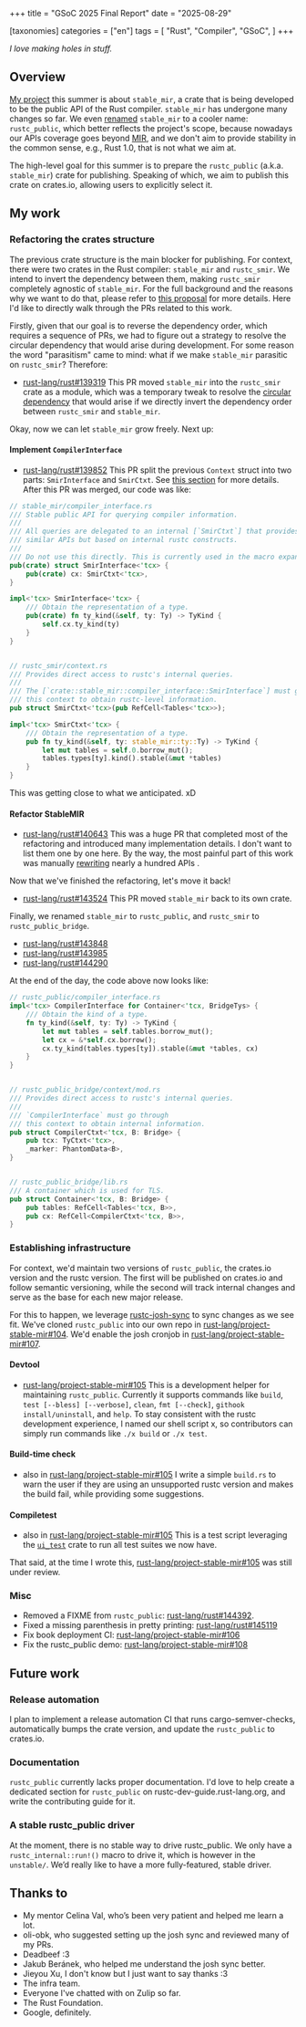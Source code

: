 +++
title = "GSoC 2025 Final Report"
date = "2025-08-29"

[taxonomies]
categories = ["en"]
tags = [
    "Rust",
    "Compiler",
    "GSoC",
]
+++


_I love making holes in stuff._

## Overview
[My project](https://summerofcode.withgoogle.com/programs/2025/projects/3y9x5X8O) this summer is about `stable_mir`, a crate that is being developed to be the public API of the Rust compiler.
`stable_mir` has undergone many changes so far. We even [renamed](https://rust-lang.zulipchat.com/#narrow/channel/320896-project-stable-mir/topic/Renaming.20StableMIR/near/527945657) `stable_mir` to a cooler name: `rustc_public`, which better reflects the project's scope, because nowadays our APIs coverage goes beyond [MIR](https://rustc-dev-guide.rust-lang.org/mir/index.html), and we don't aim to provide stability in the common sense, e.g., Rust 1.0, that is not what we aim at.

The high-level goal for this summer is to prepare the `rustc_public` (a.k.a. `stable_mir`) crate for publishing. Speaking of which, we aim to publish this crate on crates.io, allowing users to explicitly select it.

## My work
### Refactoring the crates structure
The previous crate structure is the main blocker for publishing. For context, there were two crates in the Rust compiler: `stable_mir` and `rustc_smir`. We intend to invert the dependency between them, making `rustc_smir` completely agnostic of `stable_mir`. For the full background and the reasons why we want to do that, please refer to [this proposal](https://hackmd.io/@celinaval/H1lJBGse0) for more details. Here I'd like to directly walk through the PRs related to this work.

Firstly, given that our goal is to reverse the dependency order, which requires a sequence of PRs, we had to figure out a strategy to resolve the circular dependency that would arise during development. For some reason the word "parasitism" came to mind: what if we make `stable_mir` parasitic on `rustc_smir`? Therefore:
- [rust-lang/rust#139319](https://github.com/rust-lang/rust/pull/139319)
This PR moved `stable_mir` into the `rustc_smir` crate as a module, which was a temporary tweak to resolve the [circular dependency](https://en.wikipedia.org/wiki/Circular_dependency) that would arise if we directly invert the dependency order between `rustc_smir` and `stable_mir`.

Okay, now we can let `stable_mir` grow freely. Next up:

#### Implement `CompilerInterface`
- [rust-lang/rust#139852](https://github.com/rust-lang/rust/pull/139852)
This PR split the previous `Context` struct into two parts: `SmirInterface` and `SmirCtxt`. See [this section](https://hackmd.io/@celinaval/H1lJBGse0#Examples) for more details. After this PR was merged, our code was like:
```rust
// stable_mir/compiler_interface.rs
/// Stable public API for querying compiler information.
///
/// All queries are delegated to an internal [`SmirCtxt`] that provides
/// similar APIs but based on internal rustc constructs.
///
/// Do not use this directly. This is currently used in the macro expansion.
pub(crate) struct SmirInterface<'tcx> {
    pub(crate) cx: SmirCtxt<'tcx>,
}

impl<'tcx> SmirInterface<'tcx> {
    /// Obtain the representation of a type.
    pub(crate) fn ty_kind(&self, ty: Ty) -> TyKind {
        self.cx.ty_kind(ty)
    }
}


// rustc_smir/context.rs
/// Provides direct access to rustc's internal queries.
///
/// The [`crate::stable_mir::compiler_interface::SmirInterface`] must go through
/// this context to obtain rustc-level information.
pub struct SmirCtxt<'tcx>(pub RefCell<Tables<'tcx>>);

impl<'tcx> SmirCtxt<'tcx> {
    /// Obtain the representation of a type.
    pub fn ty_kind(&self, ty: stable_mir::ty::Ty) -> TyKind {
        let mut tables = self.0.borrow_mut();
        tables.types[ty].kind().stable(&mut *tables)
    }
}
```
This was getting close to what we anticipated. xD

#### Refactor StableMIR
- [rust-lang/rust#140643](https://github.com/rust-lang/rust/pull/140643)
This was a huge PR that completed most of the refactoring and introduced many implementation details. I don't want to list them one by one here. By the way, the most painful part of this work was manually [rewriting](https://github.com/rust-lang/rust/pull/140643/files#diff-610545890aa062638aa875d81f8f07280e92c113b5df9f34ffdff6e29b487ce0) nearly a hundred APIs .

Now that we've finished the refactoring, let's move it back!
- [rust-lang/rust#143524](https://github.com/rust-lang/rust/pull/143524)
This PR moved `stable_mir` back to its own crate.

Finally, we renamed `stable_mir` to `rustc_public`, and `rustc_smir` to `rustc_public_bridge`.
- [rust-lang/rust#143848](https://github.com/rust-lang/rust/pull/143848)
- [rust-lang/rust#143985](https://github.com/rust-lang/rust/pull/143985)
- [rust-lang/rust#144290](https://github.com/rust-lang/rust/pull/144290)

At the end of the day, the code above now looks like:
```rust
// rustc_public/compiler_interface.rs
impl<'tcx> CompilerInterface for Container<'tcx, BridgeTys> {
    /// Obtain the kind of a type.
    fn ty_kind(&self, ty: Ty) -> TyKind {
        let mut tables = self.tables.borrow_mut();
        let cx = &*self.cx.borrow();
        cx.ty_kind(tables.types[ty]).stable(&mut *tables, cx)
    }
}


// rustc_public_bridge/context/mod.rs
/// Provides direct access to rustc's internal queries.
///
/// `CompilerInterface` must go through
/// this context to obtain internal information.
pub struct CompilerCtxt<'tcx, B: Bridge> {
    pub tcx: TyCtxt<'tcx>,
    _marker: PhantomData<B>,
}


// rustc_public_bridge/lib.rs
/// A container which is used for TLS.
pub struct Container<'tcx, B: Bridge> {
    pub tables: RefCell<Tables<'tcx, B>>,
    pub cx: RefCell<CompilerCtxt<'tcx, B>>,
}
```

### Establishing infrastructure
For context, we'd maintain two versions of `rustc_public`, the crates.io version and the rustc version. The first will be published on crates.io and follow semantic versioning, while the second will track internal changes and serve as the base for each new major release.

For this to happen, we leverage [rustc-josh-sync](github.com/rust-lang/josh-sync) to sync changes as we see fit. We've cloned `rustc_public` into our own repo in [rust-lang/project-stable-mir#104](https://github.com/rust-lang/project-stable-mir/pull/104). We'd enable the josh cronjob in [rust-lang/project-stable-mir#107](https://github.com/rust-lang/project-stable-mir/pull/107).

#### Devtool
- [rust-lang/project-stable-mir#105](https://github.com/rust-lang/project-stable-mir/pull/105)
This is a development helper for maintaining `rustc_public`. Currently it supports commands like `build`, `test [--bless] [--verbose]`, `clean`, `fmt [--check]`, `githook install/uninstall`, and `help`. To stay consistent with the rustc development experience, I named our shell script x, so contributors can simply run commands like `./x build` or `./x test`.

#### Build-time check
- also in [rust-lang/project-stable-mir#105](https://github.com/rust-lang/project-stable-mir/pull/105)
I write a simple `build.rs` to warn the user if they are using an unsupported rustc version and makes the build fail, while providing some suggestions.

#### Compiletest
- also in [rust-lang/project-stable-mir#105](https://github.com/rust-lang/project-stable-mir/pull/105)
This is a test script leveraging the [`ui_test`](https://github.com/oli-obk/ui_test/) crate to run all test suites we now have.

That said, at the time I wrote this, [rust-lang/project-stable-mir#105](https://github.com/rust-lang/project-stable-mir/pull/105) was still under review.

### Misc
- Removed a FIXME from `rustc_public`: [rust-lang/rust#144392](https://github.com/rust-lang/rust/pull/144392).
- Fixed a missing parenthesis in pretty printing: [rust-lang/rust#145119](https://github.com/rust-lang/rust/pull/145119)
- Fix book deployment CI: [rust-lang/project-stable-mir#106](https://github.com/rust-lang/project-stable-mir/pull/106)
- Fix the rustc_public demo: [rust-lang/project-stable-mir#108](https://github.com/rust-lang/project-stable-mir/pull/108)


## Future work

### Release automation
I plan to implement a release automation CI that runs cargo-semver-checks, automatically bumps the crate version, and update the `rustc_public` to crates.io.

### Documentation
`rustc_public` currently lacks proper documentation. I'd love to help create a dedicated section for `rustc_public` on rustc-dev-guide.rust-lang.org, and write the contributing guide for it.

### A stable rustc_public driver
At the moment, there is no stable way to drive rustc_public. We only have a `rustc_internal::run!()` macro to drive it, which is however in the `unstable/`. We’d really like to have a more fully-featured, stable driver.

## Thanks to
- My mentor Celina Val, who’s been very patient and helped me learn a lot.
- oli-obk, who suggested setting up the josh sync and reviewed many of my PRs.
- Deadbeef :3
- Jakub Beránek, who helped me understand the josh sync better.
- Jieyou Xu, I don't know but I just want to say thanks :3
- The infra team.
- Everyone I've chatted with on Zulip so far.
- The Rust Foundation.
- Google, definitely.